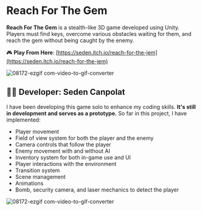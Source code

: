 # Reach For The Gem

**Reach For The Gem** is a stealth-like 3D game developed using Unity.  
Players must find keys, overcome various obstacles waiting for them, and reach the gem without being caught by the enemy.

🎮 **Play From Here**: [https://seden.itch.io/reach-for-the-jem](https://seden.itch.io/reach-for-the-jem)

![08172-ezgif com-video-to-gif-converter](https://github.com/user-attachments/assets/bf5490ac-f0db-4d36-93a3-835001acd25b)

## 👨‍💻 Developer: Seden Canpolat

I have been developing this game solo to enhance my coding skills. **It's still in development and serves as a prototype.** So far in this project, I have implemented:

- Player movement  
- Field of view system for both the player and the enemy  
- Camera controls that follow the player  
- Enemy movement with and without AI  
- Inventory system for both in-game use and UI  
- Player interactions with the environment  
- Transition system  
- Scene management  
- Animations  
- Bomb, security camera, and laser mechanics to detect the player

  
![08172-ezgif com-video-to-gif-converter](https://github.com/user-attachments/assets/bf5490ac-f0db-4d36-93a3-835001acd25b)
